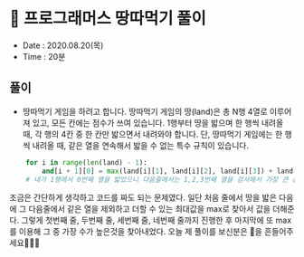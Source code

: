 # 🥕 프로그래머스 땅따먹기 풀이
- Date : 2020.08.20(목)
- Time : 20분

## 풀이

- 땅따먹기 게임을 하려고 합니다. 땅따먹기 게임의 땅(land)은 총 N행 4열로 이루어져 있고, 모든 칸에는 점수가 쓰여 있습니다. 1행부터 땅을 밟으며 한 행씩 내려올 때, 각 행의 4칸 중 한 칸만 밟으면서 내려와야 합니다. 단, 땅따먹기 게임에는 한 행씩 내려올 때, 같은 열을 연속해서 밟을 수 없는 특수 규칙이 있습니다.

```python
    for i in range(len(land) - 1):
        and[i + 1][0] = max(land[i][1], land[i][2], land[i][3]) + land[i+1][0]
    # 내가 1행에서 0번째 열을 밟았으니 다음줄에서는 1,2,3번째 열을 검사해서 가장 큰 값을 찾아내는 것이다!
```

조금은 간단하게 생각하고 코드를 짜도 되는 문제였다. 일단 처음 줄에서 땅을 밟은 다음에 그 다음줄에서 같은 열을 제외하고 더할 수 있는 최대값을 max로 찾아서 값을 더해준다. 그렇게 첫번째 줄, 두번째 줄, 세번째 줄, 네번째 줄까지 진행한 후 마지막에 또 max를 이용해 그 중 가장 수가 높은것을 찾아내었다. 오늘 제 풀이를 보신분은 🥕을 흔들어주세요🥕🥕🥕